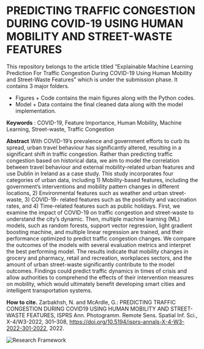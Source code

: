 # PREDICTING TRAFFIC CONGESTION DURING COVID-19 USING HUMAN MOBILITY AND STREET-WASTE FEATURES

This repository belongs to the article titled “Explainable Machine Learning Prediction For Traffic Congestion During COVID-19 Using Human Mobility and Street-Waste Features” which is under the submission phase. It contains 3 major folders.
* Figures + Code contains the main figures along with the Python codes.
* Model + Data contains the final cleaned data along with the model implementation.

**Keywords** : COVID-19, Feature Importance, Human Mobility, Machine Learning, Street-waste, Traffic Congestion

**Abstract**
With COVID-19’s prevalence and government efforts to curb its spread, urban travel behaviour has significantly altered, resulting in a significant shift in traffic congestion. Rather than predicting traffic congestion based on historical data, we aim to model the correlation between travel behaviour and external mobility-related urban features and use Dublin in Ireland as a case study. This study incorporates four categories of urban data, including 1) Mobility-based features, including the government’s interventions and mobility pattern changes in different locations, 2) Environmental features such as weather and urban street-waste, 3) COVID-19- related features such as the positivity and vaccination rates, and 4) Time-related features such as public holidays. First, we examine the impact of COVID-19 on traffic congestion and street-waste to understand the city’s dynamic. Then, multiple machine learning (ML) models, such as random forests, support vector regression, light gradient boosting machine, and multiple linear regression are trained, and their performance optimized to predict traffic congestion changes. We compare the outcomes of the models with several evaluation metrics and interpret the best performing model. The results indicate that mobility changes in grocery and pharmacy, retail and recreation, workplaces sectors, and the amount of urban street-waste significantly contribute to the model outcomes. Findings could predict traffic dynamics in times of crisis and allow authorities to comprehend the effects of their intervention measures on mobility, which would ultimately benefit developing smart cities and intelligent transportation systems.

**How to cite.**
Zarbakhsh, N. and McArdle, G.: PREDICTING TRAFFIC CONGESTION DURING COVID19 USING HUMAN MOBILITY AND STREET-WASTE FEATURES, ISPRS Ann. Photogramm. Remote Sens. Spatial Inf. Sci., X-4/W3-2022, 301–308, https://doi.org/10.5194/isprs-annals-X-4-W3-2022-301-2022, 2022.


![Research Framework](https://github.com/NeginZarbakhsh/Dublin-Traffic-Congestion-During-the-COVID-19-Pandemic/blob/56d689f38b2109876ca9b9d7a33ed9abde40033b/Figures%20+%20Codes/JPGs/Fig2.jpg)
